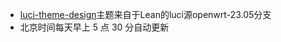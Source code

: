 - [luci-theme-design](https://github.com/coolsnowwolf/luci/tree/openwrt-23.05/themes/luci-theme-design)主题来自于Lean的luci源openwrt-23.05分支
- 北京时间每天早上 5 点 30 分自动更新